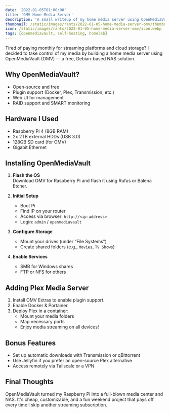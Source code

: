 ```yaml
---
date: '2022-01-05T01:00:00'
title: 'OMV Home Media Server'
description: 'A small writeup of my home media server using OpenMediaVault.'
thumbnail: /static/images/rants/2022-01-05-home-media-server-omv/thumbnail.webp
icon: /static/images/rants/2022-01-05-home-media-server-omv/icon.webp
tags: [openmediavault, self-hosting, homelab]
---
```


Tired of paying monthly for streaming platforms and cloud storage? I decided to take control of my
media by building a home media server using OpenMediaVault (OMV) — a free, Debian-based NAS
solution.

## Why OpenMediaVault?

- Open-source and free
- Plugin support (Docker, Plex, Transmission, etc.)
- Web UI for management
- RAID support and SMART monitoring

## Hardware I Used

- Raspberry Pi 4 (8GB RAM)
- 2x 2TB external HDDs (USB 3.0)
- 128GB SD card (for OMV)
- Gigabit Ethernet

## Installing OpenMediaVault

1. **Flash the OS**  
   Download OMV for Raspberry Pi and flash it using Rufus or Balena Etcher.

2. **Initial Setup**
   - Boot Pi
   - Find IP on your router
   - Access via browser: `http://<ip-address>`
   - Login: `admin` / `openmediavault`

3. **Configure Storage**
   - Mount your drives (under “File Systems”)
   - Create shared folders (e.g., `Movies`, `TV Shows`)

4. **Enable Services**
   - SMB for Windows shares
   - FTP or NFS for others

## Adding Plex Media Server

1. Install OMV Extras to enable plugin support.
2. Enable Docker & Portainer.
3. Deploy Plex in a container:
   - Mount your media folders
   - Map necessary ports
   - Enjoy media streaming on all devices!

## Bonus Features

- Set up automatic downloads with Transmission or qBittorrent
- Use Jellyfin if you prefer an open-source Plex alternative
- Access remotely via Tailscale or a VPN

## Final Thoughts

OpenMediaVault turned my Raspberry Pi into a full-blown media center and NAS. It's cheap,
customizable, and a fun weekend project that pays off every time I skip another streaming
subscription.
